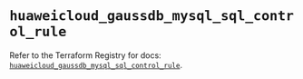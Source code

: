 # `huaweicloud_gaussdb_mysql_sql_control_rule`

Refer to the Terraform Registry for docs: [`huaweicloud_gaussdb_mysql_sql_control_rule`](https://registry.terraform.io/providers/huaweicloud/huaweicloud/1.71.1/docs/resources/gaussdb_mysql_sql_control_rule).
